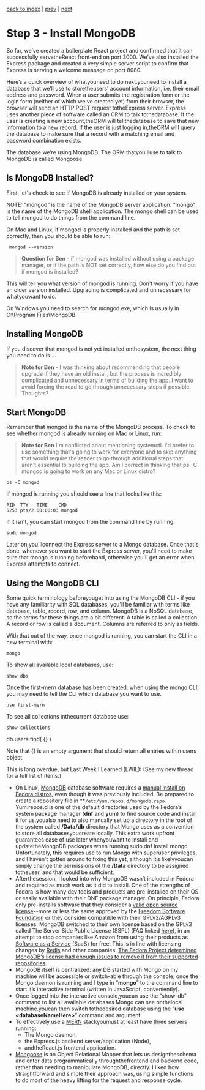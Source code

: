 [back to index](/README.md) | [prev](/docs/2.md) | [next](/docs/4.md)

# Step 3 - Install MongoDB

So far, we’ve created a boilerplate React project and confirmed that it can successfully servetheReact front-end on port 3000. We’ve also installed the Express package and created a very simple server script to confirm that Express is serving a welcome message on port 8080.

Here’s a quick overview of whatyouneed to do next.youneed to install a database that we’ll use to storetheusers’ account information, i.e. their email address and password. When a user submits the registration form or the login form (neither of which we've created yet) from their browser, the browser will send an HTTP POST request totheExpress server. Express uses another piece of software called an ORM to talk tothedatabase. If the user is creating a new account,theORM will tellthedatabase to save that new information to a new record. If the user is just logging in,theORM will query the database to make sure that a record with a matching email and password combination exists.

The database we’re using MongoDB. The ORM thatyou'lluse to talk to MongoDB is called Mongoose.

## Is MongoDB Installed?

First, let's check to see if MongoDB is already installed on your system. 

NOTE: “mongod” is the name of the MongoDB server application. “mongo” is the name of the MongoDB shell application. The mongo shell can be used to tell mongod to do things from the command line.

On Mac and Linux, if mongod is properly installed and the path is set correctly, then you should be able to run:

```
 mongod --version
```

> **Question for Ben** - if mongod was installed without using a package manager, or if the path is NOT set correctly, how else do you find out if mongod is installed?

This will tell you what version of mongod is running. Don't worry if you have an older version installed. Upgrading is complicated and unnecessary for whatyouwant to do.

On Windows you need to search for mongod.exe, which is usually in C:\Program Files\MongoDB.

## Installing MongoDB

If you discover that mongod is not yet installed onthesystem, the next thing you need to do is ...

>**Note for Ben** - I was thinking about recommending that people upgrade if they have an old install, but the process is incredibly complicated and unnecessary in terms of building the app. I want to avoid forcing the read to go through unnecessary steps if possible. Thoughts?

## Start MongoDB

Remember that mongod is the name of the MongoDB process. To check to see whether mongod is already running on Mac or Linux, run: 

>**Note for Ben** I'm conflicted about mentioning systemctl. I'd prefer to use something that's going to work for everyone and to skip anything that would require the reader to go through additional steps that aren't essential to building the app. Am I correct in thinking that ps -C mongod is going to work on any Mac or Linux distro?

```
ps -C mongod
```

If mongod is running you should see a line that looks like this:

```
PID  TTY   TIME    CMD
5253 pts/2 00:00:03 mongod
```

If it isn't, you can start mongod from the command line by running:

```
sudo mongod
```

Later on,you'llconnect the Express server to a Mongo database. Once that's done, whenever you want to start the Express server, you'll need to make sure that mongo is running beforehand, otherwise you'll get an error when Express attempts to connect.

## Using the MongoDB CLI

Some quick terminology beforeyouget into using the MongoDB CLI - if you have any familiarity with SQL databases, you'll be familiar with terms like database, table, record, row, and column. MongoDB is a NoSQL database, so the terms for these things are a bit different. A table is called a collection. A record or row is called a document. Columns are referred to only as fields. 

With that out of the way, once mongod is running, you can start the CLI in a new terminal with:

```
mongo
```

To show all available local databases, use:

```
show dbs
```

Once the first-mern database has been created, when using the mongo CLI, you may need to tell the CLI which database you want to use.

```
use first-mern
```

To see all collections inthecurrent database use:

```
show collections
```

db.users.find( {} )

Note that {} is an empty argument that should return all entries within users object.

This is long overdue, but Last Week I Learned (LWIL): (See my new thread for a full list of items.)

-   On Linux, [MongoDB](https://www.mongodb.com/) database software requires a [manual install on Fedora distros](https://fedoramagazine.org/how-to-get-mongodb-server-on-fedora/), even though it was previously included. Be prepared to create a repository file in \*\*<code>/etc/yum.repos.d/mongodb.repo. </code>Yum.repos.d</strong> is one of the default directories used by the Fedora’s system package manager (<strong>dnf</strong> and <strong>yum</strong>) to find source code and install it for us.youalso need to also manually set up a directory in the root of the system called <strong>/Data/db</strong> directory that Mongo uses as a convention to store all databasesyoucreate locally. This extra work upfront guarantees ease of use later whenyouwant to install and updatetheMongoDB packages when running sudo dnf install mongo. Unfortunately, this requires use to run Mongo with superuser privileges, and I haven’t gotten around to fixing this yet, although it’s likelyyoucan simply change the permissions of the <strong>/Data</strong> directory to be assigned totheuser, and that would be sufficient.
-   Afterthesession, I looked into why MongoDB wasn’t included in Fedora and required as much work as it did to install. One of the strengths of Fedora is how many dev tools and products are pre-installed on their OS or easily available with their DNF package manager. On principle, Fedora only pre-installs software that they consider a [valid open source license](https://opensource.org/osd)--more or less the same approved by the [Freedom Software Foundation](https://www.fsf.org/about/what-is-free-software) or they consider compatible with their GPLv3/AGPLv3 licenses. MongoDB switched to their own license based on the GPLv3 called The Server Side Public License (SSPL) (FAQ linked [here](https://www.mongodb.com/licensing/server-side-public-license/faq)), in an attempt to stop companies like Amazon from using their products as [Software as a Service](https://www.infoworld.com/article/3226386/what-is-saas-software-as-a-service-defined.html) (SaaS) for free. This is in line with licensing changes by [Redis](https://redislabs.com/blog/redis-labs-modules-license-changes/) and other companies. [The Fedora Project determined MongoDB’s license had enough issues to remove it from their supported repositories](https://lists.fedoraproject.org/archives/list/legal@lists.fedoraproject.org/thread/IQIOBOGWJ247JGKX2WD6N27TZNZZNM6C/).
-   MongoDB itself is centralized: any DB started with Mongo on my machine will be accessible or switch-able through the console, once the Mongo daemon is running and I type in “<strong>mongo</strong>” to the command line to start it’s interactive terminal (written in JavaScript, conveniently).
-   Once logged into the interactive console,youcan use the “show-db” command to list all available databases Mongo can see onthelocal machine.youcan then switch tothedesired database using the “<strong>use &lt;databaseNameHere></strong>” command and argument.
-   To effectively use a [MERN](https://www.educative.io/edpresso/what-is-mern-stack) stackyoumust at least have three servers running:
    -   The Mongo daemon,
    -   the Express.js backend server/application (Node),
    -   andtheReact.js frontend application.
-   [Mongoose](https://mongoosejs.com/) is an Object Relational Mapper that lets us designtheschema and enter data programmatically throughthefrontend and backend code, rather than needing to manipulate MongoDB, directly. I liked how straightforward and simple their approach was, using simple functions to do most of the heavy lifting for the request and response cycle.
